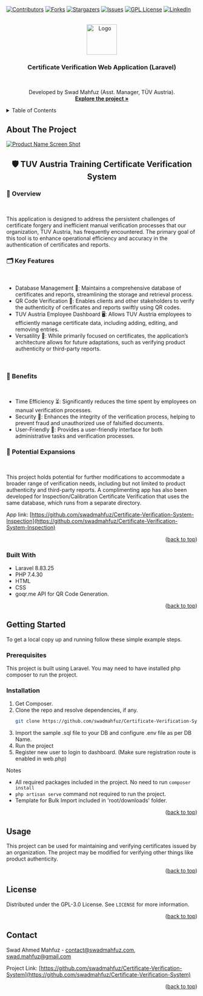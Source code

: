 <div id="top"></div>

[![Contributors][contributors-shield]][contributors-url]
[![Forks][forks-shield]][forks-url]
[![Stargazers][stars-shield]][stars-url]
[![Issues][issues-shield]][issues-url]
[![GPL License][license-shield]][license-url]
[![LinkedIn][linkedin-shield]][linkedin-url]



<!-- PROJECT LOGO -->
<br />
<div align="center">
  <a href="https://github.com/swadmahfuz/Certificate-Verification-System">
    <img src="images/logo.png" alt="Logo" width="80" height="80">
  </a>

<h3 align="center">Certificate Verification Web Application (Laravel)</h3>
<br />

  <p align="center">
    Developed by Swad Mahfuz (Asst. Manager, TÜV Austria). 
    <br />
    <a href="https://github.com/swadmahfuz/Certificate-Verification-System"><strong>Explore the project »</strong></a>
  </p>
</div>



<!-- TABLE OF CONTENTS -->
<details>
  <summary>Table of Contents</summary>
  <ol>
    <li>
      <a href="#about-the-project">About The Project</a>
      <ul>
        <li><a href="#built-with">Built With</a></li>
      </ul>
    </li>
    <li>
      <a href="#getting-started">Getting Started</a>
      <ul>
        <li><a href="#prerequisites">Prerequisites</a></li>
        <li><a href="#installation">Installation</a></li>
      </ul>
    </li>
    <li><a href="#usage">Usage</a></li>
    <li><a href="#contributing">Contributing</a></li>
    <li><a href="#license">License</a></li>
    <li><a href="#contact">Contact</a></li>
  </ol>
</details>



<!-- ABOUT THE PROJECT -->
## About The Project

[![Product Name Screen Shot][product-screenshot]](https://github.com/swadmahfuz/Certificate-Verification-System)
<br />
<h2  align="center">🛡️ TUV Austria Training Certificate Verification System </h2>

<h3>📌 Overview </h3></br>

<p>This application is designed to address the persistent challenges of certificate forgery and inefficient manual verification processes that our organization, TUV Austria, has frequently encountered. The primary goal of this tool is to enhance operational efficiency and accuracy in the authentication of certificates and reports.</p>

<h3>🗂️ Key Features </h3></br>

* Database Management 📁: Maintains a comprehensive database of certificates and reports, streamlining the storage and retrieval process.
* QR Code Verification 📱: Enables clients and other stakeholders to verify the authenticity of certificates and reports swiftly using QR codes.
* TUV Austria Employee Dashboard 🖥️: Allows TUV Austria employees to efficiently manage certificate data, including adding, editing, and removing entries.
* Versatility 🔧: While primarily focused on certificates, the application’s architecture allows for future adaptations, such as verifying product authenticity or third-party reports.
</br>

<h3>🚀 Benefits </h3> </br>

* Time Efficiency ⏳: Significantly reduces the time spent by employees on manual verification processes.
* Security 🛑: Enhances the integrity of the verification process, helping to prevent fraud and unauthorized use of falsified documents.
* User-Friendly 🤝: Provides a user-friendly interface for both administrative tasks and verification processes.

<h3>🌟 Potential Expansions</h3></br>
<p>This project holds potential for further modifications to accommodate a broader range of verification needs, including but not limited to product authenticity and third-party reports. A complimenting app has also been developed for Inspection/Calibration Certificate Verification that uses the same database, which runs from a separate directory. </p>

App link: [https://github.com/swadmahfuz/Certificate-Verification-System-Inspection](https://github.com/swadmahfuz/Certificate-Verification-System-Inspection) 

<p align="right">(<a href="#top">back to top</a>)</p>



### Built With

* Laravel 8.83.25
* PHP 7.4.30
* HTML
* CSS
* goqr.me API for QR Code Generation.

<p align="right">(<a href="#top">back to top</a>)</p>



<!-- GETTING STARTED -->
## Getting Started

To get a local copy up and running follow these simple example steps.

### Prerequisites

This project is built using Laravel. You may need to have installed php composer to run the project.

### Installation

1. Get Composer.
2. Clone the repo and resolve dependencies, if any.
   ```sh
   git clone https://github.com/swadmahfuz/Certificate-Verification-System.git
   ```
3. Import the sample .sql file to your DB and configure .env file as per DB Name.
4. Run the project
5. Register new user to login to dashboard. (Make sure registration route is enabled in web.php)

<stong>Notes</strong>

*  All required packages included in the project. No need to run ```composer install```  
*  ```php artisan serve``` command not required to run the project.
* Template for Bulk Import included in 'root/downloads' folder.

<p align="right">(<a href="#top">back to top</a>)</p>



<!-- USAGE EXAMPLES -->
## Usage

This project can be used for maintaining and verifying certificates issued by an organization. The project may be modified for verifying other things like product authenticity.


<p align="right">(<a href="#top">back to top</a>)</p>


<!-- LICENSE -->
## License

Distributed under the GPL-3.0 License. See `LICENSE` for more information.

<p align="right">(<a href="#top">back to top</a>)</p>



<!-- CONTACT -->
## Contact

Swad Ahmed Mahfuz - contact@swadmahfuz.com, swad.mahfuz@gmail.com

Project Link: [https://github.com/swadmahfuz/Certificate-Verification-System](https://github.com/swadmahfuz/Certificate-Verification-System)

<p align="right">(<a href="#top">back to top</a>)</p>



<!-- MARKDOWN LINKS & IMAGES -->
<!-- https://www.markdownguide.org/basic-syntax/#reference-style-links -->
[contributors-shield]: https://img.shields.io/github/contributors/swadmahfuz/Certificate-Verification-System.svg?style=for-the-badge
[contributors-url]: https://github.com/swadmahfuz/Certificate-Verification-System/graphs/contributors
[forks-shield]: https://img.shields.io/github/forks/swadmahfuz/Certificate-Verification-System.svg?style=for-the-badge
[forks-url]: https://github.com/swadmahfuz/Certificate-Verification-System/network/members
[stars-shield]: https://img.shields.io/github/stars/swadmahfuz/Certificate-Verification-System.svg?style=for-the-badge
[stars-url]: https://github.com/swadmahfuz/Certificate-Verification-System/stargazers
[issues-shield]: https://img.shields.io/github/issues/swadmahfuz/Certificate-Verification-System.svg?style=for-the-badge
[issues-url]: https://github.com/swadmahfuz/Certificate-Verification-System/issues
[license-shield]: https://img.shields.io/github/license/swadmahfuz/Certificate-Verification-System.svg?style=for-the-badge
[license-url]: https://github.com/swadmahfuz/Certificate-Verification-System/blob/master/LICENSE
[linkedin-shield]: https://img.shields.io/badge/-LinkedIn-black.svg?style=for-the-badge&logo=linkedin&colorB=555
[linkedin-url]: https://linkedin.com/in/swad-mahfuz/
[product-screenshot]: images/screenshot.png
